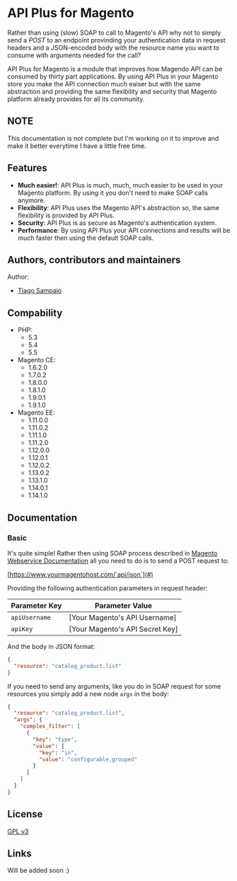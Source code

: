 # API Plus for Magento

Rather than using (slow) SOAP to call to Magento's API why not to simply send a *POST* to an endpoint provinding your authentication data in request headers and a JSON-encoded body with the resource name you want to consume with arguments needed for the call?

API Plus for Magento is a module that improves how Magendo API can be consumed by thirty part applications. By using API Plus in your Magento store you make the API connection much eaiser but with the same abstraction and providing the same flexibility and security that Magento platform already provides for all its community.

## NOTE

This documentation is not complete but I'm working on it to improve and make it better everytime I have a little free time.

## Features

- **Much easier!**: API Plus is much, much, much easier to be used in your Magento platform. By using it you don't need to make SOAP calls anymore.
- **Flexibility**: API Plus uses the Magento API's abstraction so, the same flexibility is provided by API Plus.
- **Security**: API Plus is as secure as Magento's authentication system.
- **Performance**: By using API Plus your API connections and results will be much faster then using the default SOAP calls.

## Authors, contributors and maintainers

Author:
- [Tiago Sampaio](http://tiagosampaio.com)

## Compability

- PHP: 
  - 5.3
  - 5.4
  - 5.5
- Magento CE: 
  - 1.6.2.0
  - 1.7.0.2
  - 1.8.0.0
  - 1.8.1.0
  - 1.9.0.1
  - 1.9.1.0
- Magento EE: 
  - 1.11.0.0
  - 1.11.0.2
  - 1.11.1.0
  - 1.11.2.0
  - 1.12.0.0
  - 1.12.0.1
  - 1.12.0.2
  - 1.13.0.2
  - 1.13.1.0
  - 1.14.0.1
  - 1.14.1.0

## Documentation

### Basic

It's quite simple! Rather then using SOAP process described in [Magento Webservice Documentation](http://devdocs.magento.com/guides/m1x/api/soap/introduction.html) all you need to do is to send a POST request to:

[https://www.yourmagentohost.com/`api/json`](#)

Providing the following authentication parameters in request header:

Parameter Key | Parameter Value
--- | ---
`apiUsername` | [Your Magento's API Username]
`apiKey` | [Your Magento's API Secret Key]

And the body in JSON format:

```json
{
  "resource": "catalog_product.list"
}
```

If you need to send any arguments, like you do in SOAP request for some resources you simply add a new node `args` in the body:

```json
{
  "resource": "catalog_product.list",
  "args": {
    "complex_filter": [
      {
        "key": "type",
        "value": {
          "key": "in",
          "value": "configurable,grouped"
        }
      }
    ]
  }
}
```


## License

[GPL v3](LICENSE.txt)

## Links

Will be added soon :)
